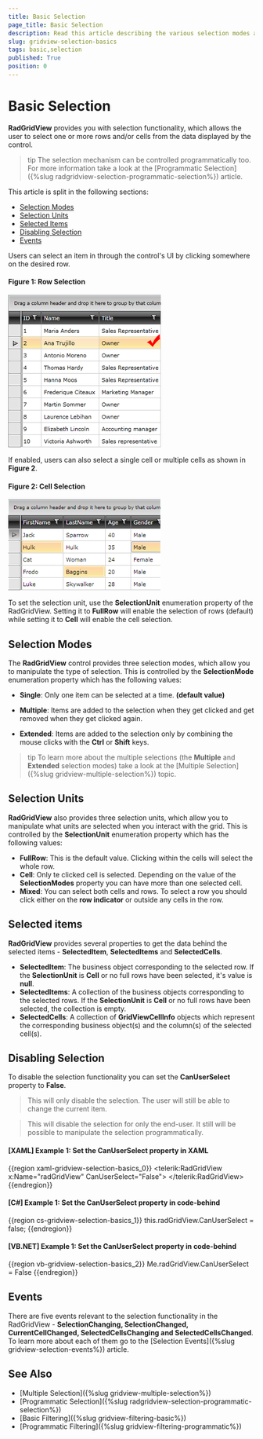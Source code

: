 ```yaml
---
title: Basic Selection
page_title: Basic Selection
description: Read this article describing the various selection modes and selection units provided by RadGridView - Telerik's {{ site.framework_name }} DataGrid.
slug: gridview-selection-basics
tags: basic,selection
published: True
position: 0
---
```


# Basic Selection

__RadGridView__ provides you with selection functionality, which allows the user to select one or more rows and/or cells from the data displayed by the control.

>tip The selection mechanism can be controlled programmatically too. For more information take a look at the [Programmatic Selection]({%slug radgridview-selection-programmatic-selection%}) article.

This article is split in the following sections:

* [Selection Modes](#selection-modes)
* [Selection Units](#selection-units)
* [Selected Items](#selected-items)
* [Disabling Selection](#disabling-selection)
* [Events](#events)

Users can select an item in through the control's UI by clicking somewhere on the desired row.

#### Figure 1: Row Selection

![Telerik {{ site.framework_name }} DataGrid BasicSelection 1](images/RadGridView_BasicSelection_1.png)

If enabled, users can also select a single cell or multiple cells as shown in **Figure 2**.

#### Figure 2: Cell Selection

![Telerik {{ site.framework_name }} DataGrid BasicSelection 2](images/RadGridView_BasicSelection_2.png)

To set the selection unit, use the __SelectionUnit__ enumeration property of the RadGridView. Setting it to __FullRow__ will enable the selection of rows (default) while setting it to __Cell__ will enable the cell selection.

## Selection Modes

The __RadGridView__ control provides three selection modes, which allow you to manipulate the type of selection. This is controlled by the __SelectionMode__ enumeration property which has the following values:

* __Single__: Only one item can be selected at a time. __(default value)__

* __Multiple__: Items are added to the selection when they get clicked and get removed when they get clicked again. 

* __Extended__: Items are added to the selection only by combining the mouse clicks with the __Ctrl__ or __Shift__ keys. 

>tip To learn more about the multiple selections (the __Multiple__ and __Extended__ selection modes) take a look at the [Multiple Selection]({%slug gridview-multiple-selection%}) topic.

## Selection Units

__RadGridView__ also provides three selection units, which allow you to manipulate what units are selected when you interact with the grid. This is controlled by the __SelectionUnit__ enumeration property which has the following values:

* __FullRow__: This is the default value. Clicking within the cells will select the whole row.    
* __Cell__: Only te clicked cell is selected. Depending on the value of the __SelectionModes__ property you can have more than one selected cell. 
* __Mixed__: You can select both cells and rows. To select a row you should click either on the **row indicator** or outside any cells in the row.

## Selected items

__RadGridView__ provides several properties to get the data behind the selected items - __SelectedItem__, __SelectedItems__ and __SelectedCells__. 

* __SelectedItem__: The business object corresponding to the selected row. If the **SelectionUnit** is **Cell** or no full rows have been selected, it's value is **null**.
* __SelectedItems__: A collection of the business objects corresponding to the selected rows. If the **SelectionUnit** is **Cell** or no full rows have been selected, the collection is empty.
* __SelectedCells__: A collection of __GridViewCellInfo__ objects which represent the corresponding business object(s) and the column(s) of the selected cell(s).

## Disabling Selection

To disable the selection functionality you can set the __CanUserSelect__ property to **False**.

>This will only disable the selection. The user will still be able to change the current item.

>This will disable the selection for only the end-user. It still will be possible to manipulate the selection programmatically.
          
#### __[XAML] Example 1: Set the CanUserSelect property in XAML__

{{region xaml-gridview-selection-basics_0}}
	<telerik:RadGridView x:Name="radGridView"
	                 CanUserSelect="False">
	</telerik:RadGridView>
{{endregion}}

#### __[C#] Example 1: Set the CanUserSelect property in code-behind__

{{region cs-gridview-selection-basics_1}}
	this.radGridView.CanUserSelect = false;
{{endregion}}

#### __[VB.NET] Example 1: Set the CanUserSelect property in code-behind__

{{region vb-gridview-selection-basics_2}}
	Me.radGridView.CanUserSelect = False
{{endregion}}

## Events

There are five events relevant to the selection functionality in the RadGridView - __SelectionChanging, SelectionChanged, CurrentCellChanged, SelectedCellsChanging and SelectedCellsChanged__. To learn more about each of them go to the [Selection Events]({%slug gridview-selection-events%}) article.

## See Also

 * [Multiple Selection]({%slug gridview-multiple-selection%})
 * [Programmatic Selection]({%slug radgridview-selection-programmatic-selection%})
 * [Basic Filtering]({%slug gridview-filtering-basic%})
 * [Programmatic Filtering]({%slug gridview-filtering-programmatic%})
